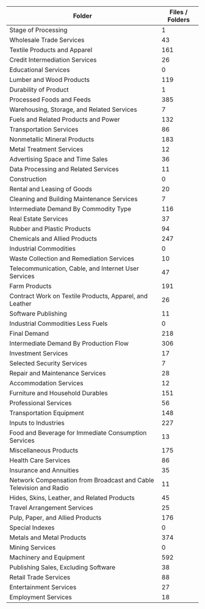 | Folder                                                             |   Files / Folders |
|--------------------------------------------------------------------|-------------------|
| Stage of Processing                                                |                 1 |
| Wholesale Trade Services                                           |                43 |
| Textile Products and Apparel                                       |               161 |
| Credit Intermediation Services                                     |                26 |
| Educational Services                                               |                 0 |
| Lumber and Wood Products                                           |               119 |
| Durability of Product                                              |                 1 |
| Processed Foods and Feeds                                          |               385 |
| Warehousing, Storage, and Related Services                         |                 7 |
| Fuels and Related Products and Power                               |               132 |
| Transportation Services                                            |                86 |
| Nonmetallic Mineral Products                                       |               183 |
| Metal Treatment Services                                           |                12 |
| Advertising Space and Time Sales                                   |                36 |
| Data Processing and Related Services                               |                11 |
| Construction                                                       |                 0 |
| Rental and Leasing of Goods                                        |                20 |
| Cleaning and Building Maintenance Services                         |                 7 |
| Intermediate Demand By Commodity Type                              |               116 |
| Real Estate Services                                               |                37 |
| Rubber and Plastic Products                                        |                94 |
| Chemicals and Allied Products                                      |               247 |
| Industrial Commodities                                             |                 0 |
| Waste Collection and Remediation Services                          |                10 |
| Telecommunication, Cable, and Internet User Services               |                47 |
| Farm Products                                                      |               191 |
| Contract Work on Textile Products, Apparel, and Leather            |                26 |
| Software Publishing                                                |                11 |
| Industrial Commodities Less Fuels                                  |                 0 |
| Final Demand                                                       |               218 |
| Intermediate Demand By Production Flow                             |               306 |
| Investment Services                                                |                17 |
| Selected Security Services                                         |                 7 |
| Repair and Maintenance Services                                    |                28 |
| Accommodation Services                                             |                12 |
| Furniture and Household Durables                                   |               151 |
| Professional Services                                              |                56 |
| Transportation Equipment                                           |               148 |
| Inputs to Industries                                               |               227 |
| Food and Beverage for Immediate Consumption Services               |                13 |
| Miscellaneous Products                                             |               175 |
| Health Care Services                                               |                86 |
| Insurance and Annuities                                            |                35 |
| Network Compensation from Broadcast and Cable Television and Radio |                11 |
| Hides, Skins, Leather, and Related Products                        |                45 |
| Travel Arrangement Services                                        |                25 |
| Pulp, Paper, and Allied Products                                   |               176 |
| Special Indexes                                                    |                 0 |
| Metals and Metal Products                                          |               374 |
| Mining Services                                                    |                 0 |
| Machinery and Equipment                                            |               592 |
| Publishing Sales, Excluding Software                               |                38 |
| Retail Trade Services                                              |                88 |
| Entertainment Services                                             |                27 |
| Employment Services                                                |                18 |